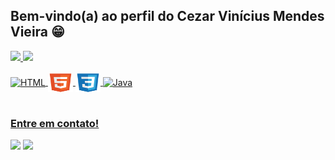 ## Bem-vindo(a) ao perfil do Cezar Vinícius Mendes Vieira 😁

 <div>
   <a href="https://github.com/cezarvmvieira">
   <img src="https://github-readme-stats.vercel.app/api?username=cezarvmvieira&show_icons=true&theme=tokyonight&include_all_commits=true" />
   <img height="180em" src="https://github-readme-stats.vercel.app/api/top-langs/?username=cezarvmvieira&layout=compact&langs_count=6&theme=tokyonight"/>
</div>
    
<div style="display: inline_block"><br>
  <img align="center" alt="HTML" height="30" width="40" src="https://cdn.jsdelivr.net/gh/devicons/devicon@latest/icons/javascript/javascript-original.svg" />
  <img align="center" alt="HTML" height="30" width="40" src="https://raw.githubusercontent.com/devicons/devicon/master/icons/html5/html5-original.svg">
  <img align="center" alt="CSS" height="30" width="40" src="https://raw.githubusercontent.com/devicons/devicon/master/icons/css3/css3-original.svg">
  <img align="center" alt="Java" height="30" width="40" src="https://cdn.jsdelivr.net/gh/devicons/devicon@latest/icons/java/java-original.svg" />        
</div>
 
<br>
 
### Entre em contato!
 
<div> 
  <a href="https://discordapp.com/users/313056789279277059" target="_blank"><img src="https://img.shields.io/badge/Discord-7289DA?style=for-the-badge&logo=discord&logoColor=white" target="_blank"></a> 
  <a href = "mailto:cee.zar08@gmail.com"><img src="https://img.shields.io/badge/-Gmail-%23333?style=for-the-badge&logo=gmail&logoColor=white" target="_blank"></a>
</div>
